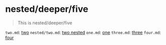 # nested/deeper/five

> This is nested/deeper/five

`two.md`: [two](../links/nested/deeper/two.md)
`nested/two.md`: [two nested](nested/two.md)
`one.md`: [one](../links/one.md)
`three.md`: [three](../links/nested/three.md)
`four.md`: [four](../links/nested/four.md)